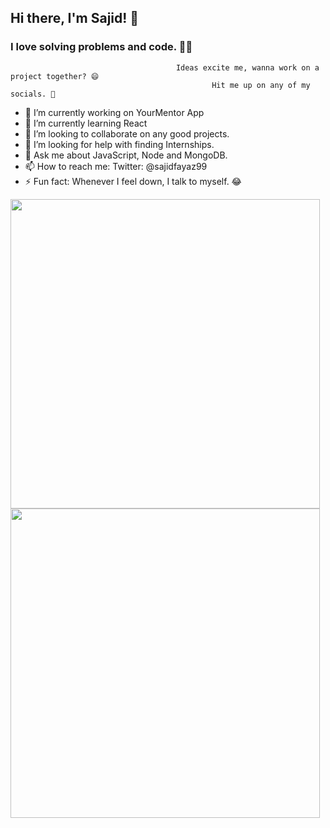 ## Hi there, I'm Sajid! 👋
### I love solving problems and code. 👨‍💻 
                                         Ideas excite me, wanna work on a project together? 😄
                                                 Hit me up on any of my socials. 🙂


- 🔭 I’m currently working on YourMentor App
- 🌱 I’m currently learning React
- 👯 I’m looking to collaborate on any good projects.
- 🤔 I’m looking for help with finding Internships.
- 💬 Ask me about JavaScript, Node and MongoDB.
- 📫 How to reach me: Twitter: @sajidfayaz99
- ⚡ Fun fact: Whenever I feel down, I talk to myself. 😂



<img width="495em" src="https://github-readme-stats.vercel.app/api/top-langs/?username=sajidfayaz&layout=compact&custom_title=Most used languages by LOCs">

<img width="495em" src="https://github-readme-streak-stats.herokuapp.com/?user=sajidfayaz&include_all_commits=true&hide_border=false"/>

